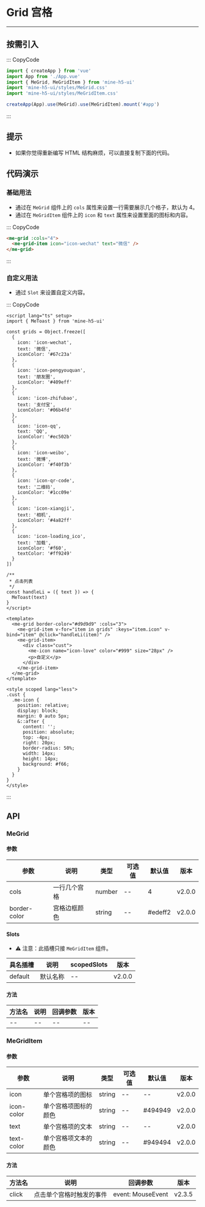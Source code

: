 # Grid 宫格

---

## 按需引入

::: CopyCode

```js
import { createApp } from 'vue'
import App from './App.vue'
import { MeGrid, MeGridItem } from 'mine-h5-ui'
import 'mine-h5-ui/styles/MeGrid.css'
import 'mine-h5-ui/styles/MeGridItem.css'

createApp(App).use(MeGrid).use(MeGridItem).mount('#app')
```

:::

## 提示

- 如果你觉得重新编写 HTML 结构麻烦，可以直接复制下面的代码。

## 代码演示

### 基础用法

- 通过在 `MeGrid` 组件上的 `cols` 属性来设置一行需要展示几个格子，默认为 4。
- 通过在 `MeGridItem` 组件上的 `icon` 和 `text` 属性来设置里面的图标和内容。

::: CopyCode

```html
<me-grid :cols="4">
  <me-grid-item icon="icon-wechat" text="微信" />
</me-grid>
```

:::

### 自定义用法

- 通过 `Slot` 来设置自定义内容。

::: CopyCode

```vue
<script lang="ts" setup>
import { MeToast } from 'mine-h5-ui'

const grids = Object.freeze([
  {
    icon: 'icon-wechat',
    text: '微信',
    iconColor: '#67c23a'
  },
  {
    icon: 'icon-pengyouquan',
    text: '朋友圈',
    iconColor: '#409eff'
  },
  {
    icon: 'icon-zhifubao',
    text: '支付宝',
    iconColor: '#06b4fd'
  },
  {
    icon: 'icon-qq',
    text: 'QQ',
    iconColor: '#ec502b'
  },
  {
    icon: 'icon-weibo',
    text: '微博',
    iconColor: '#f40f3b'
  },
  {
    icon: 'icon-qr-code',
    text: '二维码',
    iconColor: '#1cc09e'
  },
  {
    icon: 'icon-xiangji',
    text: '相机',
    iconColor: '#4a82ff'
  },
  {
    icon: 'icon-loading_ico',
    text: '加载',
    iconColor: '#f60',
    textColor: '#ff9249'
  }
])

/**
 * 点击列表
 */
const handleLi = ({ text }) => {
  MeToast(text)
}
</script>

<template>
  <me-grid border-color="#d9d9d9" :cols="3">
    <me-grid-item v-for="item in grids" :keys="item.icon" v-bind="item" @click="handleLi(item)" />
    <me-grid-item>
      <div class="cust">
        <me-icon name="icon-love" color="#999" size="28px" />
        <p>自定义</p>
      </div>
    </me-grid-item>
  </me-grid>
</template>

<style scoped lang="less">
.cust {
  .me-icon {
    position: relative;
    display: block;
    margin: 0 auto 5px;
    &::after {
      content: '';
      position: absolute;
      top: -4px;
      right: 20px;
      border-radius: 50%;
      width: 14px;
      height: 14px;
      background: #f66;
    }
  }
}
</style>
```

:::

## API

### MeGrid

#### 参数

| 参数         | 说明         | 类型   | 可选值 | 默认值  | 版本   |
| ------------ | ------------ | ------ | ------ | ------- | ------ |
| cols         | 一行几个宫格 | number | --     | 4       | v2.0.0 |
| border-color | 宫格边框颜色 | string | --     | #edeff2 | v2.0.0 |

#### Slots

- ⚠ 注意：此插槽只接 `MeGridItem` 组件。

| 具名插槽 | 说明     | scopedSlots | 版本   |
| -------- | -------- | ----------- | ------ |
| default  | 默认名称 | --          | v2.0.0 |

#### 方法

| 方法名 | 说明 | 回调参数 | 版本 |
| ------ | ---- | -------- | ---- |
| --     | --   | --       | --   |

### MeGridItem

#### 参数

| 参数       | 说明                 | 类型   | 可选值 | 默认值  | 版本   |
| ---------- | -------------------- | ------ | ------ | ------- | ------ |
| icon       | 单个宫格项的图标     | string | --     | --      | v2.0.0 |
| icon-color | 单个宫格项图标的颜色 | string | --     | #494949 | v2.0.0 |
| text       | 单个宫格项的文本     | string | --     | --      | v2.0.0 |
| text-color | 单个宫格项文本的颜色 | string | --     | #949494 | v2.0.0 |

#### 方法

| 方法名 | 说明                     | 回调参数          | 版本   |
| ------ | ------------------------ | ----------------- | ------ |
| click  | 点击单个宫格时触发的事件 | event: MouseEvent | v2.3.5 |
